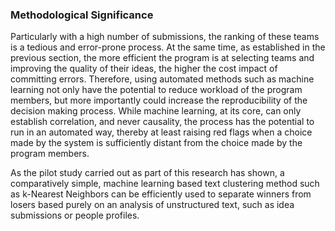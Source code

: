 ### Methodological Significance

Particularly with a high number of submissions, the ranking of these teams is a tedious and error-prone process. At the same time, as established in the previous section, the more efficient the program is at selecting teams and improving the quality of their ideas, the higher the cost impact of committing errors. Therefore, using automated methods such as machine learning not only have the potential to reduce workload of the program members, but more importantly could increase the reproducibility of the decision making process. While machine learning, at its core, can only establish correlation, and never causality, the process has the potential to run in an automated way, thereby at least raising red flags when a choice made by the system is sufficiently distant from the choice made by the program members.

As the pilot study carried out as part of this research has shown, a comparatively simple, machine learning based text clustering method such as k-Nearest Neighbors can be efficiently used to separate winners from losers based purely on an analysis of unstructured text, such as idea submissions or people profiles.


